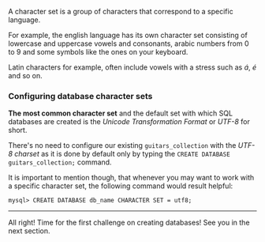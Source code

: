 A character set is a group of characters that correspond to a specific language.

For example, the english language has its own character set consisting of lowercase and uppercase vowels and consonants, arabic numbers from 0 to 9 and some symbols like the ones on your keyboard.

Latin characters for example, often include vowels with a stress such as _á_, _é_ and so on.

### Configuring database character sets

__The most common character set__ and the default set with which SQL databases are created is the _Unicode Transformation Format_ or _UTF-8_ for short.

There's no need to configure our existing `guitars_collection` with the _UTF-8 charset_ as it is done by default only by typing the `CREATE DATABASE guitars_collection;` command.

It is important to mention though, that whenever you may want to work with a specific character set, the following command would result helpful:

```
mysql> CREATE DATABASE db_name CHARACTER SET = utf8;
```

---

All right! Time for the first challenge on creating databases!
See you in the next section.